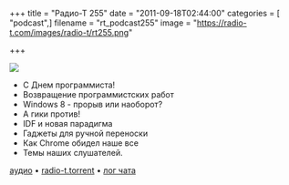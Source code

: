 +++
title = "Радио-Т 255"
date = "2011-09-18T02:44:00"
categories = [ "podcast",]
filename = "rt_podcast255"
image = "https://radio-t.com/images/radio-t/rt255.png"

+++

![](https://radio-t.com/images/radio-t/rt255.png)

- С Днем программиста!
- Возвращение программистских работ
- Windows 8 - прорыв или наоборот?
- А гики против!
- IDF и новая парадигма
- Гаджеты для ручной переноски
- Как Chrome обидел наше все
- Темы наших слушателей.

[аудио](http://archive.rucast.net/radio-t/media/rt_podcast255.mp3) • [radio-t.torrent](http://www.radio-t.com/torrents/rt_podcast255.mp3.torrent) • [лог чата](http://chat.radio-t.com/logs/radio-t-255.html)<audio src="http://archive.rucast.net/radio-t/media/rt_podcast255.mp3" preload="none"></audio>